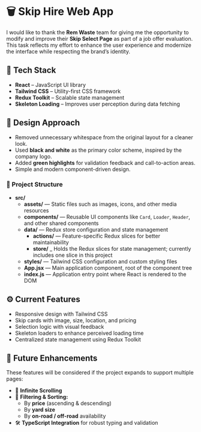 # 🗑️ Skip Hire Web App

I would like to thank the **Rem Waste** team for giving me the opportunity to modify and improve their **Skip Select Page** as part of a job offer evaluation. This task reflects my effort to enhance the user experience and modernize the interface while respecting the brand’s identity.

## 🚀 Tech Stack

- **React** – JavaScript UI library
- **Tailwind CSS** – Utility-first CSS framework
- **Redux Toolkit** – Scalable state management
- **Skeleton Loading** – Improves user perception during data fetching

## 🎨 Design Approach

- Removed unnecessary whitespace from the original layout for a cleaner look.
- Used **black and white** as the primary color scheme, inspired by the company logo.
- Added **green highlights** for validation feedback and call-to-action areas.
- Simple and modern component-driven design.

### 📁 Project Structure

- **src/**
  - **assets/** — Static files such as images, icons, and other media resources
  - **components/** — Reusable UI components like `Card`, `Loader`, `Header`, and other shared components
  - **data/** — Redux store configuration and state management
    - **actions/** — Feature-specific Redux slices for better maintainability
    - **store/** _ Holds the Redux slices for state management; currently includes one slice in this project
  - **styles/** — Tailwind CSS configuration and custom styling files
  - **App.jsx** — Main application component, root of the component tree
  - **index.js** — Application entry point where React is rendered to the DOM

## ⚙️ Current Features

- Responsive design with Tailwind CSS
- Skip cards with image, size, location, and pricing
- Selection logic with visual feedback
- Skeleton loaders to enhance perceived loading time
- Centralized state management using Redux Toolkit

## 🔮 Future Enhancements

These features will be considered if the project expands to support multiple pages:

- 🔄 **Infinite Scrolling**
- 🧮 **Filtering & Sorting:**
  - By **price** (ascending & descending)
  - By **yard size**
  - By **on-road / off-road** availability
- 🛠️ **TypeScript Integration** for robust typing and validation
